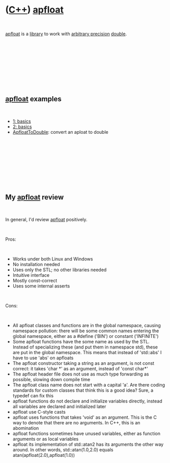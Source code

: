 



 

 

 

 

 

([C++](Cpp.md)) [apfloat](CppApfloat.md)
==========================================

 

[apfloat](CppApfloat.md) is a [library](CppLibrary.md) to work with
[arbitrary precision](CppArbitraryPrecision.md)
[double](CppDouble.md).

 

 

 

 

 

[apfloat](CppApfloat.md) examples
----------------------------------

 

-   [1: basics](CppApfloatExample1.md)
-   [2: basics](CppApfloatExample2.md)
-   [ApfloatToDouble](CppApfloatToDouble.md): convert an aploat to
    double

 

 

 

 

 

My [apfloat](CppApfloat.md) review
-----------------------------------

 

In general, I'd review [apfloat](CppApfloat.md) positively.

 

Pros:

 

-   Works under both Linux and Windows
-   No installation needed
-   Uses only the STL; no other libraries needed
-   Intuitive interface
-   Mostly const-correct
-   Uses some internal asserts

 

Cons:

 

-   All apfloat classes and functions are in the global namespace,
    causing namespace pollution: there will be some common names
    entering the global namespace, either as a \#define ('BIN') or
    constant ('INFINITE')
-   Some apfloat functions have the some name as used by the STL.
    Instead of specializing these (and put them in namespace std), these
    are put in the global namespace. This means that instead of
    'std::abs' I have to use 'abs' on apfloats
-   The apfloat constructor taking a string as an argument, is not const
    correct: it takes 'char \*' as an argument, instead of 'const
    char\*'
-   The apfloat header file does not use as much type forwarding as
    possible, slowing down compile time
-   The apfloat class name does not start with a capital 'a'. Are there
    coding standards for custom classes that think this is a good idea?
    Sure, a typedef can fix this
-   apfloat functions do not declare and initialize variables directly,
    instead all variables are declared and initialized later
-   apfloat use C-style casts
-   apfloat uses functions that takes 'void' as an argument. This is the
    C way to denote that there are no arguments. In C++, this is an
    abomination
-   apfloat functions sometimes have unused variables, either as
    function arguments or as local variables
-   apfloat its implementation of std::atan2 has its arguments the other
    way around. In other words, std::atan(1.0,2.0)
    equals atan(apfloat(2.0),apfloat(1.0))

 

 

 

 

 





 



